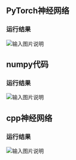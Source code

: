 ## PyTorch神经网络
### 运行结果
![输入图片说明](/imgs/2025-09-22/R34Y5nxSbMNKKTPt.png)
## numpy代码
### 运行结果
![输入图片说明](/imgs/2025-09-23/FpFWoZZQ5eX0d6SX.png)
## cpp神经网络
### 运行结果
![输入图片说明](/imgs/2025-09-24/BTyNZotZnvCdkMTA.png)

<!--stackedit_data:
eyJoaXN0b3J5IjpbLTEyODc2NDM1NzZdfQ==
-->